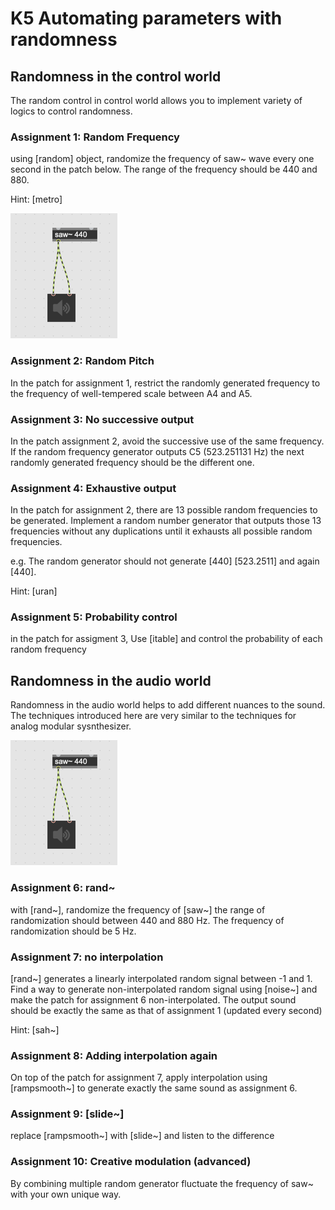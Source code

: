 # K5 Automating parameters with randomness


## Randomness in the control world

The random control in control world allows you to implement variety of logics to control randomness.

### Assignment 1: Random Frequency

using [random] object, randomize the frequency of saw~ wave every one second in the patch below.
The range of the frequency should be 440 and 880.

Hint: [metro]

![](K5/random.png)

### Assignment 2: Random Pitch

In the patch for assignment 1, restrict the randomly generated frequency to the frequency of well-tempered scale between A4 and A5.

### Assignment 3: No successive output

In the patch assignment 2, avoid the successive use of the same frequency. If the random frequency generator outputs C5 (523.251131 Hz) the next randomly generated frequency should be the different one.

### Assignment 4: Exhaustive output

In the patch for assignment 2, there are 13 possible random frequencies to be generated.
Implement a random number generator that outputs those 13 frequencies without any duplications until it exhausts all possible random frequencies.

e.g. 
The random generator should not generate [440] [523.2511] and again [440].

Hint: [uran]

### Assignment 5: Probability control

in the patch for assigment 3, Use [itable] and control the probability of each random frequency

## Randomness in the audio world

Randomness in the audio world helps to add different nuances to the sound.
The techniques introduced here are very similar to the techniques for analog modular sysnthesizer.

![](K5/random.png)

### Assignment 6: rand~

with [rand~], randomize the frequency of [saw~] the range of randomization should between 440 and 880 Hz.
The frequency of randomization should be 5 Hz.

### Assignment 7: no interpolation

[rand~] generates a linearly interpolated random signal between -1 and 1. Find a way to generate non-interpolated random signal using [noise~] and make the patch for assignment 6 non-interpolated.
The output sound should be exactly the same as that of assignment 1 (updated every second)

Hint: [sah~]

### Assignment 8: Adding interpolation again 

On top of the patch for assignment 7, apply interpolation using [rampsmooth~] to generate exactly the same sound as assignment 6.

### Assignment 9: [slide~]

replace [rampsmooth~] with [slide~] and listen to the difference


### Assignment 10: Creative modulation (advanced)

By combining multiple random generator fluctuate the frequency of saw~ with your own unique way.

